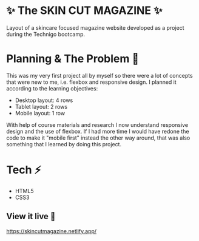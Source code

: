 # ✨ The SKIN CUT MAGAZINE ✨

Layout of a skincare focused magazine website developed as a project during the Technigo bootcamp.


# Planning & The Problem 🧩

This was my very first project all by myself so there were a lot of concepts that were new to me, i.e. flexbox and responsive design. I planned it according to the learning objectives: 
- Desktop layout: 4 rows
- Tablet layout: 2 rows 
- Mobile layout: 1 row

With help of course materials and research I now understand responsive design and the use of flexbox. If I had more time I would have redone the code to make it "mobile first" instead the other way around, that was also something that I learned by doing this project. 

# Tech ⚡

- HTML5 
- CSS3

## View it live 🔴

https://skincutmagazine.netlify.app/ 
